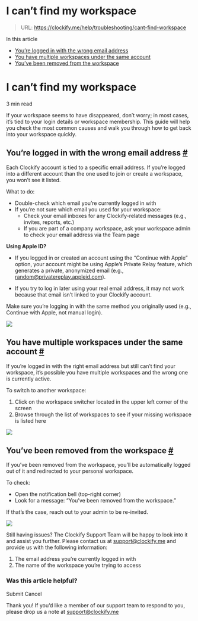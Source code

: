 # I can’t find my workspace

> URL: https://clockify.me/help/troubleshooting/cant-find-workspace

In this article

* [You’re logged in with the wrong email address](#you’re-logged-in-with-the-wrong-email-address)
* [You have multiple workspaces under the same account](#you-have-multiple-workspaces-under-the-same-account)
* [You’ve been removed from the workspace](#you’ve-been-removed-from-the-workspace)

# I can’t find my workspace

3 min read

If your workspace seems to have disappeared, don’t worry; in most cases, it’s tied to your login details or workspace membership. This guide will help you check the most common causes and walk you through how to get back into your workspace quickly.

## You’re logged in with the wrong email address [#](#youre-logged-in-with-the-wrong-email-address)

Each Clockify account is tied to a specific email address. If you’re logged into a different account than the one used to join or create a workspace, you won’t see it listed.

What to do:

* Double-check which email you’re currently logged in with
* If you’re not sure which email you used for your workspace:
  + Check your email inboxes for any Clockify-related messages (e.g., invites, reports, etc.)
  + If you are part of a company workspace, ask your workspace admin to check your email address via the Team page

**Using Apple ID?**

* If you logged in or created an account using the “Continue with Apple” option, your account might be using Apple’s Private Relay feature, which generates a private, anonymized email (e.g., [random@privatereplay.appleid.com](mailto:random@privatereplay.appleid.com)).

* If you try to log in later using your real email address, it may not work because that email isn’t linked to your Clockify account.

Make sure you’re logging in with the same method you originally used (e.g., Continue with Apple, not manual login).

![](https://clockify.me/help/wp-content/uploads/2025/06/Screenshot-2025-06-25-at-13.11.10-1-1024x528.png)

## You have multiple workspaces under the same account [#](#you-have-multiple-workspaces-under-the-same-account)

If you’re logged in with the right email address but still can’t find your workspace, it’s possible you have multiple workspaces and the wrong one is currently active.

To switch to another workspace:

1. Click on the workspace switcher located in the upper left corner of the screen
2. Browse through the list of workspaces to see if your missing workspace is listed here

![](https://lh7-rt.googleusercontent.com/docsz/AD_4nXd1l58yuzMQkBNd5G3QSPExbzyFHcQzUssUQm1oRw70MWU9efu0DEYNRSN6cau6FB1sY7A3FOfui5tGnR_UdTs95ZxN_3kUGUfamCPb4VbbaIFAvp5tRCVLzypxThRtpk3iFZFT?key=XZmssafXgdhlV2XB9mRUkEGN)

## You’ve been removed from the workspace [#](#youve-been-removed-from-the-workspace)

If you’ve been removed from the workspace, you’ll be automatically logged out of it and redirected to your personal workspace.

To check:

* Open the notification bell (top-right corner)
* Look for a message: “You’ve been removed from the workspace.”

If that’s the case, reach out to your admin to be re-invited.

![](https://lh7-rt.googleusercontent.com/docsz/AD_4nXfASw2cqBeoFzBD2_DK1ivEm2xo2iF-flRJud5ktTHL6ajUi0tPuAN7uLCzVEXyrGOJUnSHoACV_s2I8sZpm22VLf8VrV2imq7swXKX1G9BQ8w9UQDMvGxmcgF58h-uNczWPppm?key=XZmssafXgdhlV2XB9mRUkEGN)

Still having issues? The Clockify Support Team will be happy to look into it and assist you further. Please contact us at [support@clockify.me](mailto:support@clockify.me) and provide us with the following information:

1. The email address you’re currently logged in with
2. The name of the workspace you’re trying to access

### Was this article helpful?

Submit
Cancel

Thank you! If you’d like a member of our support team to respond to you, please drop us a note at support@clockify.me